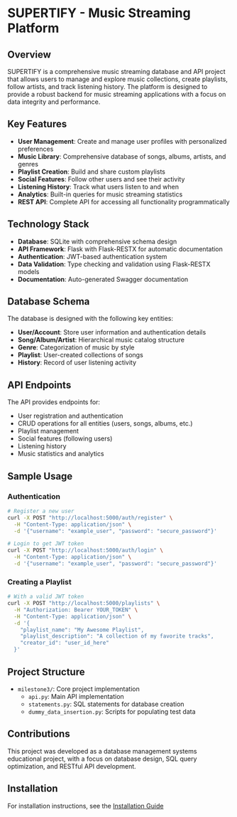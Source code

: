 # SUPERTIFY - Music Streaming Platform

## Overview

SUPERTIFY is a comprehensive music streaming database and API project that allows users to manage and explore music collections, create playlists, follow artists, and track listening history. The platform is designed to provide a robust backend for music streaming applications with a focus on data integrity and performance.

## Key Features

- **User Management**: Create and manage user profiles with personalized preferences
- **Music Library**: Comprehensive database of songs, albums, artists, and genres
- **Playlist Creation**: Build and share custom playlists
- **Social Features**: Follow other users and see their activity
- **Listening History**: Track what users listen to and when
- **Analytics**: Built-in queries for music streaming statistics
- **REST API**: Complete API for accessing all functionality programmatically

## Technology Stack

- **Database**: SQLite with comprehensive schema design
- **API Framework**: Flask with Flask-RESTX for automatic documentation
- **Authentication**: JWT-based authentication system
- **Data Validation**: Type checking and validation using Flask-RESTX models
- **Documentation**: Auto-generated Swagger documentation

## Database Schema

The database is designed with the following key entities:

- **User/Account**: Store user information and authentication details
- **Song/Album/Artist**: Hierarchical music catalog structure
- **Genre**: Categorization of music by style
- **Playlist**: User-created collections of songs
- **History**: Record of user listening activity

## API Endpoints

The API provides endpoints for:

- User registration and authentication
- CRUD operations for all entities (users, songs, albums, etc.)
- Playlist management
- Social features (following users)
- Listening history
- Music statistics and analytics

## Sample Usage

### Authentication

```bash
# Register a new user
curl -X POST "http://localhost:5000/auth/register" \
  -H "Content-Type: application/json" \
  -d '{"username": "example_user", "password": "secure_password"}'

# Login to get JWT token
curl -X POST "http://localhost:5000/auth/login" \
  -H "Content-Type: application/json" \
  -d '{"username": "example_user", "password": "secure_password"}'
```

### Creating a Playlist

```bash
# With a valid JWT token
curl -X POST "http://localhost:5000/playlists" \
  -H "Authorization: Bearer YOUR_TOKEN" \
  -H "Content-Type: application/json" \
  -d '{
    "playlist_name": "My Awesome Playlist",
    "playlist_description": "A collection of my favorite tracks",
    "creator_id": "user_id_here"
  }'
```

## Project Structure

- `milestone3/`: Core project implementation
  - `api.py`: Main API implementation
  - `statements.py`: SQL statements for database creation
  - `dummy_data_insertion.py`: Scripts for populating test data

## Contributions

This project was developed as a database management systems educational project, with a focus on database design, SQL query optimization, and RESTful API development.

## Installation

For installation instructions, see the [Installation Guide](how_to_install.md) 